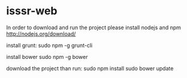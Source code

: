 # isssr-web

In order to download and run the project please install nodejs and npm
http://nodejs.org/download/

install grunt:
sudo npm -g grunt-cli

install bower
sudo npm -g bower

download the project
than run:
sudo npm install
sudo bower update
